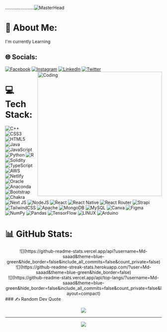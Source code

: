 .......................![MasterHead](https://media.licdn.com/dms/image/C5112AQEoq9MxhwjOcA/article-cover_image-shrink_600_2000/0/1558900050534?e=2147483647&v=beta&t=S151jyZ2WZGWLfHpE9wj8W4_o1XIflHWJBk881m9R2Y)


# 💫 About Me:
I'm currently Learning


## 🌐 Socials:
[![Facebook](https://img.shields.io/badge/Facebook-%231877F2.svg?logo=Facebook&logoColor=white)](https://facebook.com/mohammedsaad.sayyed.1) [![Instagram](https://img.shields.io/badge/Instagram-%23E4405F.svg?logo=Instagram&logoColor=white)](https://instagram.com/Saad_4883) [![LinkedIn](https://img.shields.io/badge/LinkedIn-%230077B5.svg?logo=linkedin&logoColor=white)](https://linkedin.com/in/mohammad-saad-sayyed-750b8920b) [![Twitter](https://img.shields.io/badge/Twitter-%231DA1F2.svg?logo=Twitter&logoColor=white)](https://twitter.com/Mdsaadstwt) 
                <img align="right" width="400" src="https://camo.githubusercontent.com/cae12fddd9d6982901d82580bdf321d81fb299141098ca1c2d4891870827bf17/68747470733a2f2f6d69726f2e6d656469756d2e636f6d2f6d61782f313336302f302a37513379765349765f7430696f4a2d5a2e676966" alt="Coding">


# 💻 Tech Stack:
![C++](https://img.shields.io/badge/c++-%2300599C.svg?style=plastic&logo=c%2B%2B&logoColor=white) ![CSS3](https://img.shields.io/badge/css3-%231572B6.svg?style=plastic&logo=css3&logoColor=white) ![HTML5](https://img.shields.io/badge/html5-%23E34F26.svg?style=plastic&logo=html5&logoColor=white) ![Java](https://img.shields.io/badge/java-%23ED8B00.svg?style=plastic&logo=java&logoColor=white) ![JavaScript](https://img.shields.io/badge/javascript-%23323330.svg?style=plastic&logo=javascript&logoColor=%23F7DF1E) ![Python](https://img.shields.io/badge/python-3670A0?style=plastic&logo=python&logoColor=ffdd54) ![R](https://img.shields.io/badge/r-%23276DC3.svg?style=plastic&logo=r&logoColor=white) ![Solidity](https://img.shields.io/badge/Solidity-%23363636.svg?style=plastic&logo=solidity&logoColor=white) ![TypeScript](https://img.shields.io/badge/typescript-%23007ACC.svg?style=plastic&logo=typescript&logoColor=white) ![AWS](https://img.shields.io/badge/AWS-%23FF9900.svg?style=plastic&logo=amazon-aws&logoColor=white) ![Netlify](https://img.shields.io/badge/netlify-%23000000.svg?style=plastic&logo=netlify&logoColor=#00C7B7) ![Oracle](https://img.shields.io/badge/Oracle-F80000?style=plastic&logo=oracle&logoColor=white) ![Anaconda](https://img.shields.io/badge/Anaconda-%2344A833.svg?style=plastic&logo=anaconda&logoColor=white) ![Bootstrap](https://img.shields.io/badge/bootstrap-%23563D7C.svg?style=plastic&logo=bootstrap&logoColor=white) ![Chakra](https://img.shields.io/badge/chakra-%234ED1C5.svg?style=plastic&logo=chakraui&logoColor=white) ![Next JS](https://img.shields.io/badge/Next-black?style=plastic&logo=next.js&logoColor=white) ![NodeJS](https://img.shields.io/badge/node.js-6DA55F?style=plastic&logo=node.js&logoColor=white) ![React](https://img.shields.io/badge/react-%2320232a.svg?style=plastic&logo=react&logoColor=%2361DAFB) ![React Native](https://img.shields.io/badge/react_native-%2320232a.svg?style=plastic&logo=react&logoColor=%2361DAFB) ![React Router](https://img.shields.io/badge/React_Router-CA4245?style=plastic&logo=react-router&logoColor=white) ![Strapi](https://img.shields.io/badge/strapi-%232E7EEA.svg?style=plastic&logo=strapi&logoColor=white) ![TailwindCSS](https://img.shields.io/badge/tailwindcss-%2338B2AC.svg?style=plastic&logo=tailwind-css&logoColor=white) ![Apache](https://img.shields.io/badge/apache-%23D42029.svg?style=plastic&logo=apache&logoColor=white) ![MongoDB](https://img.shields.io/badge/MongoDB-%234ea94b.svg?style=plastic&logo=mongodb&logoColor=white) ![MySQL](https://img.shields.io/badge/mysql-%2300f.svg?style=plastic&logo=mysql&logoColor=white) ![Canva](https://img.shields.io/badge/Canva-%2300C4CC.svg?style=plastic&logo=Canva&logoColor=white) 	![Figma](https://img.shields.io/badge/figma-%23F24E1E.svg?style=plastic&logo=figma&logoColor=white) ![NumPy](https://img.shields.io/badge/numpy-%23013243.svg?style=plastic&logo=numpy&logoColor=white) ![Pandas](https://img.shields.io/badge/pandas-%23150458.svg?style=plastic&logo=pandas&logoColor=white) ![TensorFlow](https://img.shields.io/badge/TensorFlow-%23FF6F00.svg?style=plastic&logo=TensorFlow&logoColor=white) ![LINUX](https://img.shields.io/badge/Linux-FCC624?style=plastic&logo=linux&logoColor=black) ![Arduino](https://img.shields.io/badge/-Arduino-00979D?style=plastic&logo=Arduino&logoColor=white)
# 📊 GitHub Stats:

<div align="center">
![](https://github-readme-stats.vercel.app/api?username=Md-saaad&theme=blue-green&hide_border=false&include_all_commits=false&count_private=false)<br/>
![](https://github-readme-streak-stats.herokuapp.com/?user=Md-saaad&theme=blue-green&hide_border=false)<br/>
![](https://github-readme-stats.vercel.app/api/top-langs/?username=Md-saaad&theme=blue-green&hide_border=false&include_all_commits=false&count_private=false&layout=compact)
</div>
### ✍️ Random Dev Quote
<div align="center">

![](https://quotes-github-readme.vercel.app/api?type=vetical&theme=radical)

---
[![](https://visitcount.itsvg.in/api?id=Md-saaad&icon=1&color=5)](https://visitcount.itsvg.in)

<!-- Proudly created with GPRM ( https://gprm.itsvg.in ) -->
</div>

